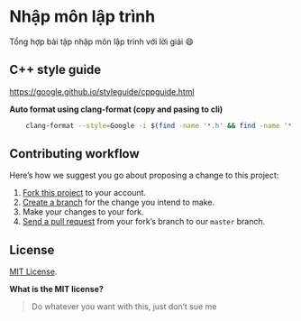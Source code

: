 # Nhập môn lập trình

Tổng hợp bài tập nhập môn lập trình với lời giải :smile:

## C++ style guide

https://google.github.io/styleguide/cppguide.html

**Auto format using clang-format (copy and pasing to cli)**

```bash
    clang-format --style=Google -i $(find -name '*.h' && find -name '*.cpp')

```

## Contributing workflow

Here’s how we suggest you go about proposing a change to this project:

1. [Fork this project][fork] to your account.
2. [Create a branch][branch] for the change you intend to make.
3. Make your changes to your fork.
4. [Send a pull request][pr] from your fork’s branch to our `master` branch.

[fork]: https://help.github.com/articles/fork-a-repo/
[branch]: https://help.github.com/articles/creating-and-deleting-branches-within-your-repository
[pr]: https://help.github.com/articles/using-pull-requests/

## License

[MIT License](./LICENSE).

**What is the MIT license?**

> Do whatever you want with this, just don’t sue me
